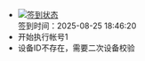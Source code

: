 - [![签到状态](https://github.com/womade/Cloud189-Actions/actions/workflows/main.yml/badge.svg?branch=main)](https://github.com/womade/Cloud189-Actions/actions/workflows/main.yml) <br> 签到时间：2025-08-25 18:46:20
- 开始执行帐号1
- 设备ID不存在，需要二次设备校验
